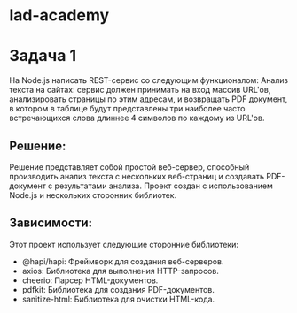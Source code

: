 # lad-academy

# Задача 1

На Node.js написать REST-сервис со следующим функционалом:
Анализ текста на сайтах: сервис должен принимать на вход массив URL'ов, анализировать страницы по этим адресам, и возвращать PDF документ, в котором в таблице будут представлены три наиболее часто встречающихся слова длиннее 4 символов по каждому из URL'ов.

## Решение:
Решение представляет собой простой веб-сервер, способный производить анализ текста с нескольких веб-страниц и создавать PDF-документ с результатами анализа. Проект создан с использованием Node.js и нескольких сторонних библиотек. 

## Зависимости:
Этот проект использует следующие сторонние библиотеки:

* @hapi/hapi: Фреймворк для создания веб-серверов.
* axios: Библиотека для выполнения HTTP-запросов.
* cheerio: Парсер HTML-документов.
* pdfkit: Библиотека для создания PDF-документов.
* sanitize-html: Библиотека для очистки HTML-кода.
